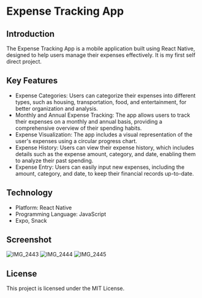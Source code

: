# Expense Tracking App

## Introduction
The Expense Tracking App is a mobile application built using React Native, designed to help users manage their expenses effectively. It is my first self direct project.

## Key Features
- Expense Categories: Users can categorize their expenses into different types, such as housing, transportation, food, and entertainment, for better organization and analysis.
- Monthly and Annual Expense Tracking: The app allows users to track their expenses on a monthly and annual basis, providing a comprehensive overview of their spending habits.
- Expense Visualization: The app includes a visual representation of the user's expenses using a circular progress chart.
- Expense History: Users can view their expense history, which includes details such as the expense amount, category, and date, enabling them to analyze their past spending.
- Expense Entry: Users can easily input new expenses, including the amount, category, and date, to keep their financial records up-to-date.

## Technology
- Platform: React Native
- Programming Language: JavaScript
- Expo, Snack

## Screenshot
![IMG_2443](https://github.com/amRon15/Myfirstapp/assets/109853249/d5c6dbb4-a985-495a-a8c4-e3820b4c7133)
![IMG_2444](https://github.com/amRon15/Myfirstapp/assets/109853249/6733f878-93d0-46e8-8a35-ec4806ed25e2)
![IMG_2445](https://github.com/amRon15/Myfirstapp/assets/109853249/35cc46e7-c603-4344-a9eb-4596948d95be)

## License
This project is licensed under the MIT License.
